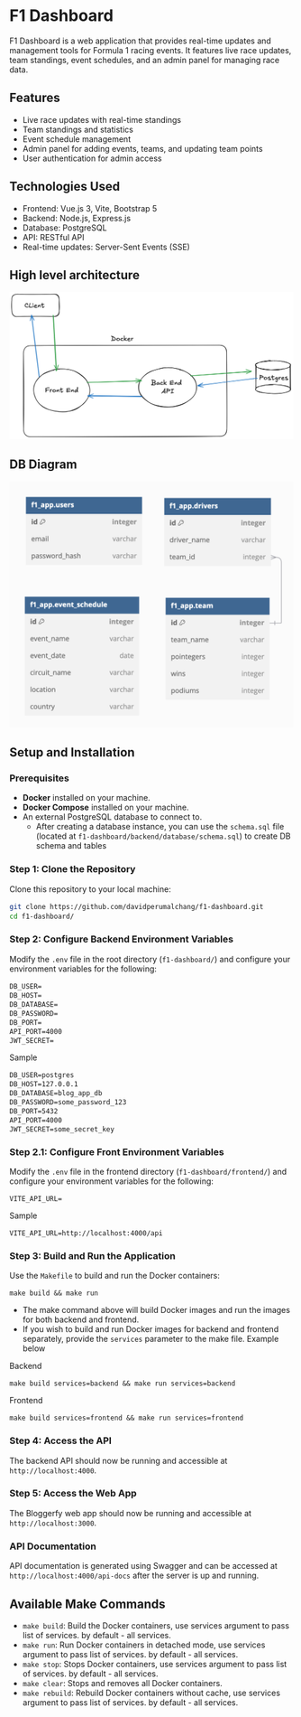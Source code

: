 # F1 Dashboard

F1 Dashboard is a web application that provides real-time updates and management tools for Formula 1 racing events. It features live race updates, team standings, event schedules, and an admin panel for managing race data.

## Features

- Live race updates with real-time standings
- Team standings and statistics
- Event schedule management
- Admin panel for adding events, teams, and updating team points
- User authentication for admin access

## Technologies Used

- Frontend: Vue.js 3, Vite, Bootstrap 5
- Backend: Node.js, Express.js
- Database: PostgreSQL
- API: RESTful API
- Real-time updates: Server-Sent Events (SSE)

## High level architecture

<img src="./documentation/High_Level_Architecture.png" width="700" />

## DB Diagram

<img src="./documentation/db_diagram.png" width="700" />

## Setup and Installation

### Prerequisites

- **Docker** installed on your machine.
- **Docker Compose** installed on your machine.
- An external PostgreSQL database to connect to.
    - After creating a database instance, you can use the `schema.sql` file (located at `f1-dashboard/backend/database/schema.sql`) to create DB schema and tables

### **Step 1: Clone the Repository**

Clone this repository to your local machine:

```bash
git clone https://github.com/davidperumalchang/f1-dashboard.git
cd f1-dashboard/
```

### **Step 2: Configure Backend Environment Variables**

Modify the `.env` file in the root directory (`f1-dashboard/`) and configure your environment variables for the following:

```
DB_USER=
DB_HOST=
DB_DATABASE=
DB_PASSWORD=
DB_PORT=
API_PORT=4000
JWT_SECRET=
```

Sample
```
DB_USER=postgres
DB_HOST=127.0.0.1
DB_DATABASE=blog_app_db
DB_PASSWORD=some_password_123
DB_PORT=5432
API_PORT=4000
JWT_SECRET=some_secret_key
```

### **Step 2.1: Configure Front Environment Variables**

Modify the `.env` file in the frontend directory (`f1-dashboard/frontend/`) and configure your environment variables for the following:

```
VITE_API_URL=
```

Sample
```
VITE_API_URL=http://localhost:4000/api
```

### **Step 3: Build and Run the Application**

Use the `Makefile` to build and run the Docker containers:

```
make build && make run
```
- The make command above will build Docker images and run the images for both backend and frontend.
- If you wish to build and run Docker images for backend and frontend separately, provide the `services` parameter to the make file. Example below

Backend
```
make build services=backend && make run services=backend
```
Frontend
```
make build services=frontend && make run services=frontend
```

### **Step 4: Access the API**

The backend API should now be running and accessible at `http://localhost:4000`.

### **Step 5: Access the Web App**

The Bloggerfy web app should now be running and accessible at `http://localhost:3000`.

### **API Documentation**

API documentation is generated using Swagger and can be accessed at `http://localhost:4000/api-docs` after the server is up and running.

## Available Make Commands

- `make build`: Build the Docker containers, use services argument to pass list of services. by default - all services.
- `make run`: Run Docker containers in detached mode, use services argument to pass list of services. by default - all services.
- `make stop`: Stops Docker containers, use services argument to pass list of services. by default - all services.
- `make clear`: Stops and removes all Docker containers.
- `make rebuild`: Rebuild Docker containers without cache, use services argument to pass list of services. by default - all services.